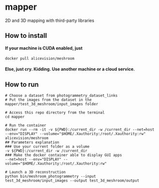 # mapper
2D and 3D mapping with third-party libraries
## How to install
#### If your machine is CUDA enabled, just
```
docker pull alicevision/meshroom
```
#### Else, just cry. Kidding. Use another machine or a cloud service.

## How to run
```
# Choose a dataset from photogrammetry_dataset_links
# Put the images from the dataset in the mapper/test_3d_meshroom/input_images folder

# Access this repo directory from the terminal
cd mapper

# Run the container
docker run --rm -it -v ${PWD}:/current_dir -w /current_dir --net=host --env="DISPLAY" --volume="$HOME/.Xauthority:/root/.Xauthority:rw" alicevision/meshroom
## Parameters explanation
### Use your current folder as a volume
-v ${PWD}:/current_dir -w /current_dir
### Make the docker container able to display GUI apps
--net=host --env="DISPLAY" --volume="$HOME/.Xauthority:/root/.Xauthority:rw"

# Launch a 3D reconstruction
python bin/meshroom_photogrammetry --input test_3d_meshroom/input_images --output test_3d_meshroom/output
```
